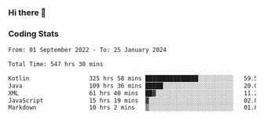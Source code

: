 ### Hi there 👋

<!--
**Girrafeec/girrafeec** is a ✨ _special_ ✨ repository because its `README.md` (this file) appears on your GitHub profile.

Here are some ideas to get you started:

- 🔭 I’m currently working on ...
- 🌱 I’m currently learning ...
- 👯 I’m looking to collaborate on ...
- 🤔 I’m looking for help with ...
- 💬 Ask me about ...
- 📫 How to reach me: ...
- 😄 Pronouns: ...
- ⚡ Fun fact: ...
-->

### Coding Stats
<!--START_SECTION:waka-->

```txt
From: 01 September 2022 - To: 25 January 2024

Total Time: 547 hrs 30 mins

Kotlin                 325 hrs 58 mins ███████████████░░░░░░░░░░   59.54 %
Java                   109 hrs 36 mins █████░░░░░░░░░░░░░░░░░░░░   20.02 %
XML                    61 hrs 40 mins  ██▓░░░░░░░░░░░░░░░░░░░░░░   11.26 %
JavaScript             15 hrs 19 mins  ▓░░░░░░░░░░░░░░░░░░░░░░░░   02.80 %
Markdown               10 hrs 2 mins   ▒░░░░░░░░░░░░░░░░░░░░░░░░   01.83 %
```

<!--END_SECTION:waka-->
